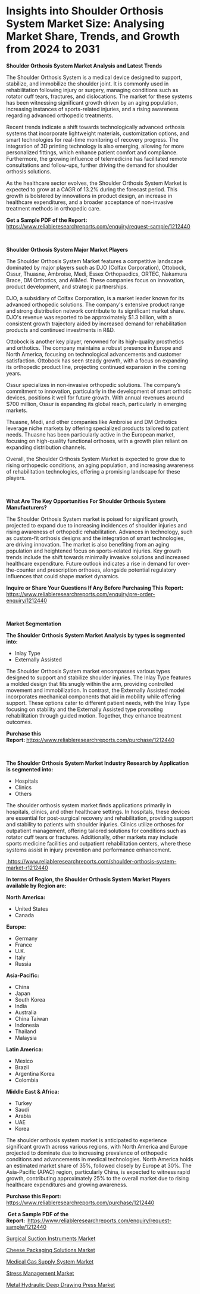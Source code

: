 <p><h1>Insights into Shoulder Orthosis System Market Size: Analysing Market Share, Trends, and Growth from 2024 to 2031</h1></p><p><strong>Shoulder Orthosis System Market Analysis and Latest Trends</strong></p>
<p><p>The Shoulder Orthosis System is a medical device designed to support, stabilize, and immobilize the shoulder joint. It is commonly used in rehabilitation following injury or surgery, managing conditions such as rotator cuff tears, fractures, and dislocations. The market for these systems has been witnessing significant growth driven by an aging population, increasing instances of sports-related injuries, and a rising awareness regarding advanced orthopedic treatments.</p><p>Recent trends indicate a shift towards technologically advanced orthosis systems that incorporate lightweight materials, customization options, and smart technologies for real-time monitoring of recovery progress. The integration of 3D printing technology is also emerging, allowing for more personalized fittings, which enhance patient comfort and compliance. Furthermore, the growing influence of telemedicine has facilitated remote consultations and follow-ups, further driving the demand for shoulder orthosis solutions.</p><p>As the healthcare sector evolves, the Shoulder Orthosis System Market is expected to grow at a CAGR of 13.2% during the forecast period. This growth is bolstered by innovations in product design, an increase in healthcare expenditures, and a broader acceptance of non-invasive treatment methods in orthopedic care.</p></p>
<p><strong>Get a Sample PDF of the Report:&nbsp;</strong> <a href="https://www.reliableresearchreports.com/enquiry/request-sample/1212440?utm_campaign=12&utm_medium=2&utm_source=Github&utm_content=ia&utm_term=17122024&utm_id=shoulder-orthosis-system">https://www.reliableresearchreports.com/enquiry/request-sample/1212440</a></p>
<p>&nbsp;</p>
<p><strong>Shoulder Orthosis System Major Market Players</strong></p>
<p><p>The Shoulder Orthosis System Market features a competitive landscape dominated by major players such as DJO (Colfax Corporation), Ottobock, Ossur, Thuasne, Ambroise, Medi, Essex Orthopaedics, ORTEC, Nakamura Brace, DM Orthotics, and AliMed. These companies focus on innovation, product development, and strategic partnerships.</p><p>DJO, a subsidiary of Colfax Corporation, is a market leader known for its advanced orthopedic solutions. The company's extensive product range and strong distribution network contribute to its significant market share. DJO's revenue was reported to be approximately $1.3 billion, with a consistent growth trajectory aided by increased demand for rehabilitation products and continued investments in R&D.</p><p>Ottobock is another key player, renowned for its high-quality prosthetics and orthotics. The company maintains a robust presence in Europe and North America, focusing on technological advancements and customer satisfaction. Ottobock has seen steady growth, with a focus on expanding its orthopedic product line, projecting continued expansion in the coming years.</p><p>Ossur specializes in non-invasive orthopedic solutions. The company’s commitment to innovation, particularly in the development of smart orthotic devices, positions it well for future growth. With annual revenues around $700 million, Ossur is expanding its global reach, particularly in emerging markets.</p><p>Thuasne, Medi, and other companies like Ambroise and DM Orthotics leverage niche markets by offering specialized products tailored to patient needs. Thuasne has been particularly active in the European market, focusing on high-quality functional orthoses, with a growth plan reliant on expanding distribution channels.</p><p>Overall, the Shoulder Orthosis System Market is expected to grow due to rising orthopedic conditions, an aging population, and increasing awareness of rehabilitation technologies, offering a promising landscape for these players.</p></p>
<p>&nbsp;</p>
<p><strong>What Are The Key Opportunities For Shoulder Orthosis System Manufacturers?</strong></p>
<p><p>The Shoulder Orthosis System market is poised for significant growth, projected to expand due to increasing incidences of shoulder injuries and rising awareness of orthopedic rehabilitation. Advances in technology, such as custom-fit orthosis designs and the integration of smart technologies, are driving innovation. The market is also benefiting from an aging population and heightened focus on sports-related injuries. Key growth trends include the shift towards minimally invasive solutions and increased healthcare expenditure. Future outlook indicates a rise in demand for over-the-counter and prescription orthoses, alongside potential regulatory influences that could shape market dynamics.</p></p>
<p><strong>Inquire or Share Your Questions If Any Before Purchasing This Report:</strong> <a href="https://www.reliableresearchreports.com/enquiry/pre-order-enquiry/1212440?utm_campaign=12&utm_medium=2&utm_source=Github&utm_content=ia&utm_term=17122024&utm_id=shoulder-orthosis-system">https://www.reliableresearchreports.com/enquiry/pre-order-enquiry/1212440</a></p>
<p>&nbsp;</p>
<p><strong>Market Segmentation</strong></p>
<p><strong>The Shoulder Orthosis System Market Analysis by types is segmented into:</strong></p>
<p><ul><li>Inlay Type</li><li>Externally Assisted</li></ul></p>
<p><p>The Shoulder Orthosis System market encompasses various types designed to support and stabilize shoulder injuries. The Inlay Type features a molded design that fits snugly within the arm, providing controlled movement and immobilization. In contrast, the Externally Assisted model incorporates mechanical components that aid in mobility while offering support. These options cater to different patient needs, with the Inlay Type focusing on stability and the Externally Assisted type promoting rehabilitation through guided motion. Together, they enhance treatment outcomes.</p></p>
<p><strong>Purchase this Report:&nbsp;</strong><a href="https://www.reliableresearchreports.com/purchase/1212440?utm_campaign=12&utm_medium=2&utm_source=Github&utm_content=ia&utm_term=17122024&utm_id=shoulder-orthosis-system">https://www.reliableresearchreports.com/purchase/1212440</a></p>
<p>&nbsp;</p>
<p><strong>The Shoulder Orthosis System Market Industry Research by Application is segmented into:</strong></p>
<p><ul><li>Hospitals</li><li>Clinics</li><li>Others</li></ul></p>
<p><p>The shoulder orthosis system market finds applications primarily in hospitals, clinics, and other healthcare settings. In hospitals, these devices are essential for post-surgical recovery and rehabilitation, providing support and stability to patients with shoulder injuries. Clinics utilize orthoses for outpatient management, offering tailored solutions for conditions such as rotator cuff tears or fractures. Additionally, other markets may include sports medicine facilities and outpatient rehabilitation centers, where these systems assist in injury prevention and performance enhancement.</p></p>
<p><a href="https://www.reliableresearchreports.com/shoulder-orthosis-system-market-r1212440?utm_campaign=12&utm_medium=2&utm_source=Github&utm_content=ia&utm_term=17122024&utm_id=shoulder-orthosis-system">&nbsp;https://www.reliableresearchreports.com/shoulder-orthosis-system-market-r1212440</a></p>
<p><strong>In terms of Region, the Shoulder Orthosis System Market Players available by Region are:</strong></p>
<p>
    <p> <strong> North America: </strong>
        <ul>
            <li>United States</li>
            <li>Canada</li>
        </ul>
        </p> 
    <p> <strong> Europe: </strong>
        <ul>
            <li>Germany</li>
            <li>France</li>
            <li>U.K.</li>
            <li>Italy</li>
            <li>Russia</li>
        </ul>
        </p> 
    <p> <strong> Asia-Pacific: </strong>
        <ul>
            <li>China</li>
            <li>Japan</li>
            <li>South Korea</li>
            <li>India</li>
            <li>Australia</li>
            <li>China Taiwan</li>
            <li>Indonesia</li>
            <li>Thailand</li>
            <li>Malaysia</li>
        </ul>
        </p> 
    <p> <strong> Latin America: </strong>
        <ul>
            <li>Mexico</li>
            <li>Brazil</li>
            <li>Argentina Korea</li>
            <li>Colombia</li>
        </ul>
        </p> 
    <p> <strong> Middle East & Africa: </strong>
        <ul>
            <li>Turkey</li>
            <li>Saudi</li>
            <li>Arabia</li>
            <li>UAE</li>
            <li>Korea</li>
        </ul>
    </p>
    </p>
<p><p>The shoulder orthosis system market is anticipated to experience significant growth across various regions, with North America and Europe projected to dominate due to increasing prevalence of orthopedic conditions and advancements in medical technologies. North America holds an estimated market share of 35%, followed closely by Europe at 30%. The Asia-Pacific (APAC) region, particularly China, is expected to witness rapid growth, contributing approximately 25% to the overall market due to rising healthcare expenditures and growing awareness.</p></p>
<p><strong>Purchase this Report: </strong><a href="https://www.reliableresearchreports.com/purchase/1212440?utm_campaign=12&utm_medium=2&utm_source=Github&utm_content=ia&utm_term=17122024&utm_id=shoulder-orthosis-system">https://www.reliableresearchreports.com/purchase/1212440</a></p>
<p>&nbsp;<strong>Get a Sample PDF of the Report:&nbsp;&nbsp;</strong><a href="https://www.reliableresearchreports.com/enquiry/request-sample/1212440?utm_campaign=12&utm_medium=2&utm_source=Github&utm_content=ia&utm_term=17122024&utm_id=shoulder-orthosis-system">https://www.reliableresearchreports.com/enquiry/request-sample/1212440</a></p>
<p><strong></strong></p>
<p><p><a href="https://www.linkedin.com/pulse/projected-revenue-growth-surgical-suction-instruments-market-tkd8f?utm_campaign=12&utm_medium=2&utm_source=Github&utm_content=ia&utm_term=17122024&utm_id=shoulder-orthosis-system">Surgical Suction Instruments Market</a></p><p><a href="https://github.com/ChiragRP21/Market-Research-Report-List-6/blob/main/cheese-packaging-solutions-market.md?utm_campaign=12&utm_medium=2&utm_source=Github&utm_content=ia&utm_term=17122024&utm_id=shoulder-orthosis-system">Cheese Packaging Solutions Market</a></p><p><a href="https://www.linkedin.com/pulse/growth-forecast-medical-gas-supply-system-market-competitive-ifatf?utm_campaign=12&utm_medium=2&utm_source=Github&utm_content=ia&utm_term=17122024&utm_id=shoulder-orthosis-system">Medical Gas Supply System Market</a></p><p><a href="https://www.linkedin.com/pulse/stress-management-market-trend-shows-promising-future-projected-jmbze?utm_campaign=12&utm_medium=2&utm_source=Github&utm_content=ia&utm_term=17122024&utm_id=shoulder-orthosis-system">Stress Management Market</a></p><p><a href="https://github.com/JakirUddin511/Market-Research-Report-List-1/blob/main/metal-hydraulic-deep-drawing-press-market.md?utm_campaign=12&utm_medium=2&utm_source=Github&utm_content=ia&utm_term=17122024&utm_id=shoulder-orthosis-system">Metal Hydraulic Deep Drawing Press Market</a></p></p>